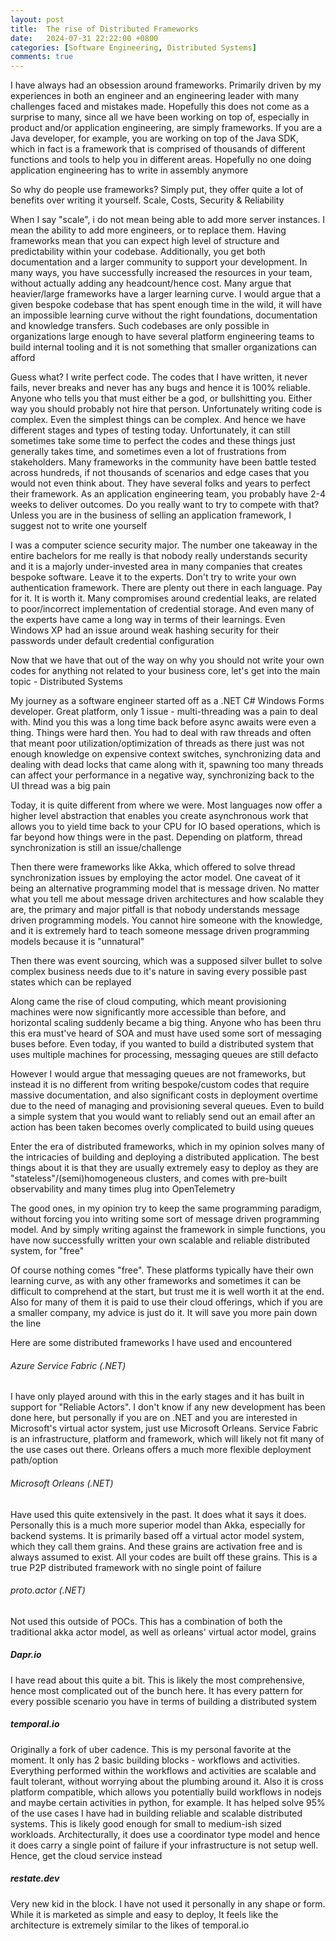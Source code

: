 ```yaml
---
layout: post
title:  The rise of Distributed Frameworks
date:   2024-07-31 22:22:00 +0800
categories: [Software Engineering, Distributed Systems]
comments: true
---
```


I have always had an obsession around frameworks. Primarily driven by my experiences in both an engineer and an engineering leader with many challenges faced and mistakes made. Hopefully this does not come as a surprise to many, since all we have been working on top of, especially in product and/or application engineering, are simply frameworks. If you are a Java developer, for example, you are working on top of the Java SDK, which in fact is a framework that is comprised of thousands of different functions and tools to help you in different areas. Hopefully no one doing application engineering has to write in assembly anymore

So why do people use frameworks? Simply put, they offer quite a lot of benefits over writing it yourself. Scale, Costs, Security & Reliability

When I say "scale", i do not mean being able to add more server instances. I mean the ability to add more engineers, or to replace them. Having frameworks mean that you can expect high level of structure and predictability within your codebase. Additionally, you get both documentation and a larger community to support your development. In many ways, you have successfully increased the resources in your team, without actually adding any headcount/hence cost. Many argue that heavier/large frameworks have a larger learning curve. I would argue that a given bespoke codebase that has spent enough time in the wild, it will have an impossible learning curve without the right foundations, documentation and knowledge transfers. Such codebases are only possible in organizations large enough to have several platform engineering teams to build internal tooling and it is not something that smaller organizations can afford

Guess what? I write perfect code. The codes that I have written, it never fails, never breaks and never has any bugs and hence it is 100% reliable. Anyone who tells you that must either be a god, or bullshitting you. Either way you should probably not hire that person. Unfortunately writing code is complex. Even the simplest things can be complex. And hence we have different stages and types of testing today. Unfortunately, it can still sometimes take some time to perfect the codes and these things just generally takes time, and sometimes even a lot of frustrations from stakeholders. Many frameworks in the community have been battle tested across hundreds, if not thousands of scenarios and edge cases that you would not even think about. They have several folks and years to perfect their framework. As an application engineering team, you probably have 2-4 weeks to deliver outcomes. Do you really want to try to compete with that? Unless you are in the business of selling an application framework, I suggest not to write one yourself

I was a computer science security major. The number one takeaway in the entire bachelors for me really is that nobody really understands security and it is a majorly under-invested area in many companies that creates bespoke software. Leave it to the experts. Don't try to write your own authentication framework. There are plenty out there in each language. Pay for it. It is worth it. Many compromises around credential leaks, are related to poor/incorrect implementation of credential storage. And even many of the experts have came a long way in terms of their learnings. Even Windows XP had an issue around weak hashing security for their passwords under default credential configuration

Now that we have that out of the way on why you should not write your own codes for anything not related to your business core, let's get into the main topic - Distributed Systems

My journey as a software engineer started off as a .NET C# Windows Forms developer. Great platform, only 1 issue - multi-threading was a pain to deal with. Mind you this was a long time back before async awaits were even a thing. Things were hard then. You had to deal with raw threads and often that meant poor utilization/optimization of threads as there just was not enough knowledge on expensive context switches, synchronizing data and dealing with dead locks that came along with it, spawning too many threads can affect your performance in a negative way, synchronizing back to the UI thread was a big pain

Today, it is quite different from where we were. Most languages now offer a higher level abstraction that enables you create asynchronous work that allows you to yield time back to your CPU for IO based operations, which is far beyond how things were in the past. Depending on platform, thread synchronization is still an issue/challenge

Then there were frameworks like Akka, which offered to solve thread synchronization issues by employing the actor model. One caveat of it being an alternative programming model that is message driven. No matter what you tell me about message driven architectures and how scalable they are, the primary and major pitfall is that nobody understands message driven programming models. You cannot hire someone with the knowledge, and it is extremely hard to teach someone message driven programming models because it is "unnatural"

Then there was event sourcing, which was a supposed silver bullet to solve complex business needs due to it's nature in saving every possible past states which can be replayed

Along came the rise of cloud computing, which meant provisioning machines were now significantly more accessible than before, and horizontal scaling suddenly became a big thing. Anyone who has been thru this era must've heard of SOA and must have used some sort of messaging buses before. Even today, if you wanted to build a distributed system that uses multiple machines for processing, messaging queues are still defacto

However I would argue that messaging queues are not frameworks, but instead it is no different from writing bespoke/custom codes that require massive documentation, and also significant costs in deployment overtime due to the need of managing and provisioning several queues. Even to build a simple system that you would want to reliably send out an email after an action has been taken becomes overly complicated to build using queues

Enter the era of distributed frameworks, which in my opinion solves many of the intricacies of building and deploying a distributed application. The best things about it is that they are usually extremely easy to deploy as they are "stateless"/(semi)homogeneous clusters, and comes with pre-built observability and many times plug into OpenTelemetry

The good ones, in my opinion try to keep the same programming paradigm, without forcing you into writing some sort of message driven programming model. And by simply writing against the framework in simple functions, you have now successfully written your own scalable and reliable distributed system, for "free"

Of course nothing comes "free". These platforms typically have their own learning curve, as with any other frameworks and sometimes it can be difficult to comprehend at the start, but trust me it is well worth it at the end. Also for many of them it is paid to use their cloud offerings, which if you are a smaller company, my advice is just do it. It will save you more pain down the line

Here are some distributed frameworks I have used and encountered

###### Azure Service Fabric (.NET)
I have only played around with this in the early stages and it has built in support for "Reliable Actors". I don't know if any new development has been done here, but personally if you are on .NET and you are interested in Microsoft's virtual actor system, just use Microsoft Orleans. Service Fabric is an infrastructure, platform and framework, which will likely not fit many of the use cases out there. Orleans offers a much more flexible deployment path/option

###### Microsoft Orleans (.NET)
Have used this quite extensively in the past. It does what it says it does. Personally this is a much more superior model than Akka, especially for backend systems. It is primarily based off a virtual actor model system, which they call them grains. And these grains are activation free and is always assumed to exist. All your codes are built off these grains. This is a true P2P distributed framework with no single point of failure

###### proto.actor (.NET)
Not used this outside of POCs. This has a combination of both the traditional akka actor model, as well as orleans' virtual actor model, grains

##### Dapr.io
I have read about this quite a bit. This is likely the most comprehensive, hence most complicated out of the bunch here. It has every pattern for every possible scenario you have in terms of building a distributed system

##### temporal.io
Originally a fork of uber cadence. This is my personal favorite at the moment. It only has 2 basic building blocks - workflows and activities. Everything performed within the workflows and activities are scalable and fault tolerant, without worrying about the plumbing around it. Also it is cross platform compatible, which allows you potentially build workflows in nodejs and maybe certain activities in python, for example. It has helped solve 95% of the use cases I have had in building reliable and scalable distributed systems. This is likely good enough for small to medium-ish sized workloads. Architecturally, it does use a coordinator type model and hence it does carry a single point of failure if your infrastructure is not setup well. Hence, get the cloud service instead

##### restate.dev
Very new kid in the block. I have not used it personally in any shape or form. While it is marketed as simple and easy to deploy, It feels like the architecture is extremely similar to the likes of temporal.io
